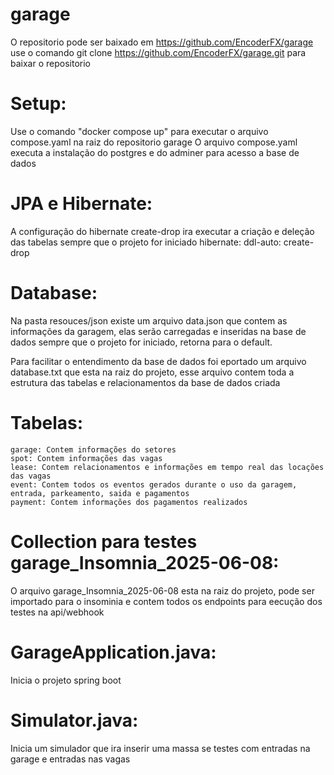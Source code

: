 # garage
O repositorio pode ser baixado em https://github.com/EncoderFX/garage
use o comando git clone https://github.com/EncoderFX/garage.git para baixar o repositorio

# Setup:
Use o comando "docker compose up" para executar o arquivo compose.yaml na raiz do repositorio garage
O arquivo compose.yaml executa a instalação do postgres e do adminer para acesso a base de dados

# JPA e Hibernate:
A configuração do hibernate create-drop ira executar a criação e deleção das tabelas sempre que o projeto for iniciado
    hibernate:
        ddl-auto: create-drop

# Database:
Na pasta resouces/json existe um arquivo data.json que contem as informações da garagem, elas serão carregadas e inseridas na base de dados sempre que o projeto for iniciado, retorna para o default.

Para facilitar o entendimento da base de dados foi eportado um arquivo database.txt que esta na raiz do projeto, esse arquivo contem toda a estrutura das tabelas e relacionamentos da base de dados criada

# Tabelas:
    garage: Contem informações do setores
    spot: Contem informações das vagas
    lease: Contem relacionamentos e informações em tempo real das locações das vagas
    event: Contem todos os eventos gerados durante o uso da garagem, entrada, parkeamento, saida e pagamentos
    payment: Contem informações dos pagamentos realizados

# Collection para testes garage_Insomnia_2025-06-08:
O arquivo garage_Insomnia_2025-06-08 esta na raiz do projeto, pode ser importado para o insominia e contem todos os endpoints para eecução dos testes na api/webhook

# GarageApplication.java:
Inicia o projeto spring boot

# Simulator.java:
Inicia um simulador que ira inserir uma massa se testes com entradas na garage e entradas nas vagas